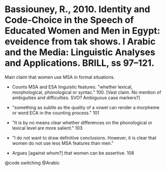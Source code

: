 # Bassiouney, R., 2010. Identity and Code-Choice in the Speech of Educated Women and Men in Egypt: eveidence from tak shows. I Arabic and the Media: Linguistic Analyses and Applications. BRILL, ss 97–121.

Main claim that women use MSA in formal situations.

- Counts MSA and ESA linguistic features. "whether lexical, morphological, phonological or syntac." 100. [Vast claim. No mention of ambiguities and difficulties. SVO? Ambiguous case markers?]

- "something as subtle as the quality of a vowel can render a morpheme or word ECA in the counting process." 101 

- "It is by no means clear whether differences on the phonological or lexical level are more salient." 103

- "I do not want to draw definitive conclusions. However, it is clear that women do not use less MSA features than men."

- Argues [against whom?] that women can be assertive. 108 

@code switching
@Arabic

